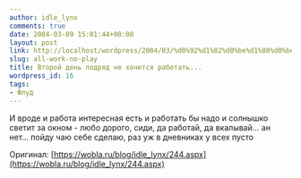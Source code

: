 ```yaml
---
author: idle_lynx
comments: true
date: 2004-03-09 15:01:44+00:00
layout: post
link: http://localhost/wordpress/2004/03/%d0%92%d1%82%d0%be%d1%80%d0%be%d0%b9-%d0%b4%d0%b5%d0%bd%d1%8c-%d0%bf%d0%be%d0%b4%d1%80%d1%8f%d0%b4-%d0%bd%d0%b5-%d1%85%d0%be%d1%87%d0%b5%d1%82%d1%81%d1%8f-%d1%80%d0%b0%d0%b1%d0%be%d1%82%d0%b0%d1%82/
slug: all-work-no-play
title: Второй день подряд не хочется работать...
wordpress_id: 16
tags:
- Флуд
---
```


И вроде и работа интересная есть и работать бы надо и солнышко светит за окном - любо дорого, сиди, да работай, да вкалывай... ан нет... пойду чаю себе сделаю, раз уж в дневниках у всех пусто

Оригинал: [https://wobla.ru/blog/idle_lynx/244.aspx](https://wobla.ru/blog/idle_lynx/244.aspx)
